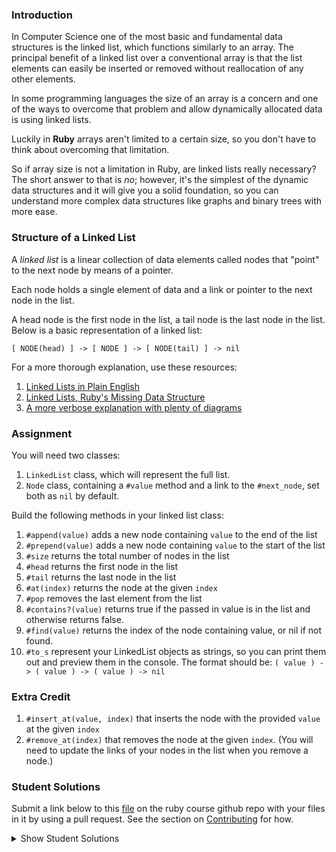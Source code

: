 ### Introduction

In Computer Science one of the most basic and fundamental data structures is the
linked list, which functions similarly to an array. The principal benefit of a linked
list over a conventional array is that the list elements can easily be inserted or
removed without reallocation of any other elements.

In some programming languages the size of an array is a concern and one of the ways
to overcome that problem and allow dynamically allocated data is using linked lists.

Luckily in **Ruby** arrays aren't limited to a certain size, so you don't have to think
about overcoming that limitation.

So if array size is not a limitation in Ruby, are linked lists really necessary?
The short answer to that is _no_; however, it's the simplest of the dynamic data
structures and it will give you a solid foundation, so you can understand more
complex data structures like graphs and binary trees with more ease.

### Structure of a Linked List

A _linked list_ is a linear collection of data elements called nodes that "point"
to the next node by means of a pointer.

Each node holds a single element of data and a link or pointer to the next node in the list.

A head node is the first node in the list, a tail node is the last node in the list. Below is a basic representation of a linked list:

`[ NODE(head) ] -> [ NODE ] -> [ NODE(tail) ] -> nil`

For a more thorough explanation, use these resources:

1.  [Linked Lists in Plain English](https://www.youtube.com/watch?v=oiW79L8VYXk)
2.  [Linked Lists, Ruby's Missing Data Structure](https://www.sitepoint.com/rubys-missing-data-structure/)
3.  [A more verbose explanation with plenty of diagrams](http://www.cs.cmu.edu/~adamchik/15-121/lectures/Linked%20Lists/linked%20lists.html)

### Assignment

<div class="lesson-content__panel" markdown="1">
  You will need two classes:

1. `LinkedList` class, which will represent the full list.
2. `Node` class, containing a `#value` method and a link to the `#next_node`, set both as `nil` by default.

Build the following methods in your linked list class:

1. `#append(value)` adds a new node containing `value` to the end of the list
2. `#prepend(value)` adds a new node containing `value` to the start of the list
3. `#size` returns the total number of nodes in the list
4. `#head` returns the first node in the list
5. `#tail` returns the last node in the list
6. `#at(index)` returns the node at the given `index`
7. `#pop` removes the last element from the list
8. `#contains?(value)` returns true if the passed in value is in the list and otherwise returns false.
9. `#find(value)` returns the index of the node containing value, or nil if not found.
10. `#to_s` represent your LinkedList objects as strings, so you can print them out and preview them in the console.
    The format should be: `( value ) -> ( value ) -> ( value ) -> nil`

### Extra Credit

1. `#insert_at(value, index)` that inserts the node with the provided `value` at the given `index`
2. `#remove_at(index)` that removes the node at the given `index`. (You will need to update the links of your nodes in the list when you remove a node.)
   </div>

### Student Solutions

Submit a link below to this [file](https://github.com/TheOdinProject/curriculum/blob/master/ruby_programming/computer_science/project_linked_lists.md) on the ruby course github repo with your files in it by using a pull request. See the section on [Contributing](http://github.com/TheOdinProject/curriculum/blob/master/contributing.md) for how.

<details markdown="block">
  <summary> Show Student Solutions </summary>

- Add your solution below this line!
- [Olugbade Olalekan's Solution (with extra credit)] (https://github.com/gbadesimple/data_structure_linked_list)
- [Bradley's Solution (with extra credit)](https://github.com/spaceincase/odin-project-exercises/tree/master/linked_lists)
- [Billy's Solution (with extra credit)](https://github.com/bcoffin9/project_linked_list)
- [Sher's Solution (with extra credit)](https://github.com/sher-s7/linkedlist)
- [Nasser Abachi's Solution](https://github.com/abachi/theodinproject/tree/master/building-projects/linked-list)
- [Run After's Solution](https://github.com/run-after/curriculum/blob/master/ruby_programming/computer_science/project_linked_lists.md)
- [Robin's Solution](https://github.com/CoolGlasses/linked_list/blob/master/linked_list.rb)
- [Uzay-G's Solution](https://github.com/Uzay-G/ruby_exercises/blob/master/linked_list.rb)
- [Rafe Draper's Solution](https://github.com/rafeDraper/ruby_exercises/tree/master/linked_lists)
- [Nikolas Broman's Solution](https://github.com/nikolasbroman/linked_list)
- [Ian's Solution (with extra credit)](https://github.com/IanMKesler/linked_list)
- [Andrija Jelenkovic's Solution (with extra credit)](https://github.com/Amdrija/ruby-practice)
- [Chris' Solution (with extra credit)](https://github.com/CSalois114/project_linked_list/blob/master/linked_list.rb)
- [Jose Salvador's Solution (with extra credit)](https://github.com/Jsalvadorpp/Ruby-Data-Structures/blob/master/linkedLists.rb)
- [Alain Suarez's Solution (with extra credit)](https://gitlab.com/asuar/ruby-linkedlist)
- [Jay Burbyga's Solution (with extra credit)](https://github.com/Jaybur1/ruby_exercises/blob/master/linked_list/linked_list.rb)
- [JFAldridge's Solution (with extra credit)](https://github.com/JFAldridge/ruby_linked_list)
- [Leonardo Vega's Solution (with extra credit)](https://github.com/leonardovega/ruby_programming/blob/master/computer_science/project_linked_lists.rb)
- [BShowen's Solution (with extra credit)](https://github.com/BShowen/Linked_list_in_Ruby)
- [Arilson Souza Solution](https://github.com/arilsonsouza/the_odin_project/blob/master/ruby/project_linked_lists/linked_list.rb)
- [Vollantre's Solution](https://github.com/vollantre/linked_list/blob/master/linked_list.rb)
- [Braxton Lemmon's Solution](https://github.com/braxtonlemmon/linked_lists)
- [Kevin Vuong's Solution](https://github.com/fffear/linked_lists)
- [Nicolas Espinoza's Solution](https://github.com/nicospz/linked_lists)
- [Rudi Boshoff's Solution](https://github.com/RudiBoshoff/linked-list)
- [Learnsometing's Solution w/extras](https://github.com/learnsometing/TOP-ruby-projects/tree/master/ruby/computer-science/linked-list)
- [Simon Tharby's solution](https://github.com/jinjagit/linked_list/blob/master/linked.rb)
- [Chris Wegscheid's Solution](https://github.com/cwegscheid08/linked_list)
- [Smetanca52's Solution](https://github.com/Smetanca52/ruby_exercices/blob/master/linked_lists.rb)
- [Stefano Merazzi's Solution (w/ extra)](https://github.com/ste001/ruby-exercises/blob/master/computer_science/linked_lists.rb)
- [Dreniak's Solution](https://github.com/Dreniak/linked_list/blob/master/linkedlist.rb)
- [Mohamed Elattar's Solution](https://github.com/mohamed-elattar/linked-list)
- [brendan tang's solution](https://github.com/brndntng/linked_list)
- [prw001's Solution](https://github.com/prw001/linked_list)
- [Max Garber's Solution](https://github.com/bubblebooy/miscellaneous-exercises/blob/master/Linked%20List.rb)
- [Malaika (Mic) Solution](https://github.com/malaikaMI/Link_list)
- [Sherman Bowling's solution](https://github.com/janus0/top_course_work/tree/master/ruby/project_linked_list)
- [Nathan Sherburne's solution](https://github.com/nathansherburne/ruby_practice/blob/master/data_structures/linked_list.rb)
- [Javier Machin's solution](https://github.com/Javier-Machin/Linked_list/blob/master/linked_list.rb)
- [Btreim's solution](https://github.com/btreim/ruby/blob/master/linked_list.rb)
- [0zra's solution](https://github.com/0zra/linkedlist/blob/master/linkedlist.rb)
- [Demo318's solution (with extra credit)](https://github.com/Demo318/ruby_linked_lists)
- [mtizim's solution (with extra credit)](https://github.com/mtizim/odin_projects/blob/master/ruby/linkedlists.rb)
- [Isil Donmez's solution](https://github.com/isildonmez/linked_lists/blob/master/linked_lists.rb)
- [Bruno Parga's solution](https://github.com/brunoparga/odinproject/blob/master/Ruby/linkedlist.rb)
- [Jmooree30's solution](https://github.com/jmooree30/Linked-list.git)
- [Andrew's solution](https://github.com/andrewr224/Linked-Lists)
- [Jason McKee's solution](https://github.com/jttmckee/odin-project-ruby/tree/master/LinkedList)
- [Jonathan Yiv's solution](https://github.com/JonathanYiv/linked_list)
- [Roland Studer's solution](https://github.com/RolandStuder/odin_project_solutions/tree/master/linked_lists)
- [justinckim3's solution](https://github.com/justinckim3/linked_list/blob/master/linked_list.rb)
- [Kasey Z's Solution (with extra credit)](https://github.com/kasey-z/TOP-solutions/blob/master/linked_lists/linked_lists.rb)
- [thisisned's solution](https://github.com/thisisned/linked_list/blob/master/linked_list.rb)
- [SadieD's solution](https://github.com/SadieD/linked_lists)
- [Clayton Sweeten's Solution](https://github.com/cjsweeten101/OdinProjects/tree/master/linked_list)
- [holdercp's solution](https://github.com/holdercp/linked_lists)
- [Webdev-burd's solution](https://github.com/webdev-burd/linked_list)
- [Jfonz412's solution](https://github.com/jfonz412/computer_science/blob/master/linked_lists.rb)
- [xavier solution (+ extra)](https://github.com/nxdf2015/odin-linked-lists/blob/master/linked_list.rb)
- [Ovsjah Schweinefresser's Solution](https://github.com/Ovsjah/linked_lists)
- [Oleh Sliusar's solution](https://github.com/OlehSliusar/linked_lists)
- [Nikolay Dyulgerov's solution](https://github.com/NicolayD/ruby-data-structures/blob/master/linked_list.rb)
- [mindovermiles262's Solution](https://github.com/mindovermiles262/linked-list)
- [theghall's solution](https://github.com/theghall/linked-list.git)
- [yilmazgunalp's solution with extra](https://github.com/yilmazgunalp/linked_list)
- [Ayushka's solution](https://github.com/ayushkamadji/ruby_linked_list/blob/master/lib/LinkedList.rb)
- [ToTenMilan's solution with extra](https://github.com/ToTenMilan/the_odin_project/tree/master/ruby/linked_list)
- [Raiko's Solution (with extra credit)](https://github.com/Cypher0/linked_lists/blob/master/linked_list.rb)
- [Nicolas Amaya's solution (with extra)](https://github.com/nicoasp/TOP---Ruby-Linked-Lists)
- [nmac's Solution](https://github.com/nmacawile/LinkedList)
- [John Phelps's Solution (+extra)](https://github.com/jphelps413/odin-ruby/blob/master/linked-lists/linked_list.rb)
- [Jib's Solution (with extra credit)](https://github.com/NuclearMachine/OdinTasks/tree/master/LinkedLists)
- [Stefan (Cyprium)'s solution](https://github.com/dev-cyprium/linked-lists-ruby/)
- [Cody Loyd's solution (with tests and extra credit)](https://github.com/codyloyd/linked_list)
- [Miguel Herrera's solution](https://github.com/migueloherrera/linked-lists)
- [KrakenHH's solution](https://github.com/KrakenHH/ruby/tree/master/algorithms/linked_list)
- [Shala Qweghen's solution](https://github.com/ShalaQweghen/linked_list)
- [John Connor's solution](https://github.com/jacgitcz/linked_list)
- [Earth35's solution](https://github.com/Earth35/linked-list/blob/master/linked_list.rb)
- [Oscar Y.'s solution](https://github.com/mysteryihs/ruby_projects/blob/master/linked_list.rb)
- [Amrr Bakry's solution - with extra credit](https://github.com/Amrrbakry/learning_ruby/blob/master/LinkedList/linked_list.rb)
- [Jean Merlet's solution](https://github.com/jeanmerlet/ruby_misc/blob/master/data_structures/linked_list.rb)
- [Manu Phatak's HIGH ENERGY solution](https://github.com/bionikspoon/ruby_linked_list)
- [fugumagu's solution with extra credit](https://github.com/fugumagu/the_odin_project/tree/master/linked_list)
- [Sasho's solution /w extra credit](https://github.com/sashoa/the-odin-project/tree/master/project-linked-lists)
- [Austin's solution with extra credit](https://github.com/CouchofTomato/algorithm/blob/master/linked_list.rb)
- [Jiazhi Guo's solution (with extra credit)](https://github.com/jerrykuo7727/linked_lists)
- [Dan Hoying's solution (with extra credit)](https://github.com/danhoying/linked_lists)
- [Chris Chambers' solution (with extra credit)](https://github.com/chrisgchambers/ruby_exercies/blob/master/linked_list/linked_list.rb)
- [Jorrit Luimers' (Voodoo Woodoo) solution](https://github.com/voodoowoodoo/ruby_linked_lists)
- [Francisco Carlos's solution (with extra credit)](https://github.com/fcarlosdev/the_odin_project/tree/master/linked_lists)
- [Loris Aranda's solution (with extra credit)](https://github.com/LorisProg/ruby-linked_lists)
- [at0micr3d's solution (with extra credit)](https://github.com/at0micr3d/linked_list)
- [Eric M's solution (with extra credit)](https://github.com/em77/linked_list)
- [Clint's solution (extra cred)](https://github.com/tholymap/OdinLinkedList)
- [Dylan's solution (with extra credit)](https://github.com/resputin/the_odin_project/blob/master/Ruby/linklist/linklist.rb)
- [David Chapman's solution (with extra credit)](https://github.com/davidchappy/odin_training_projects/tree/master/linked_lists)
- [Leonard Soai-Van solution](https://github.com/leosoaivan/TOP_compsci)
- [Anthony Vumbaca's solution (with extra credit)](https://github.com/tvumbaca/linked_lists/blob/master/linked_list.rb)
- [Jerry Gao's tryhard solution](https://github.com/blackwright/odin/tree/master/ruby_linked_list)
- [Marcus' solution (with extra credit)](https://github.com/nestcx/odin_comp_sci/blob/master/linked_list.rb)
- [Mateusz Staszczyk's](https://github.com/sleaz0id/LinkedList)
- [Sophia Wu's solution (with extra credit)](https://github.com/SophiaLWu/project-linked-lists)
- [Samuel Langenfeld's solution](https://github.com/SamuelLangenfeld/linked_list)
- [Braydon Pacheco's solution](https://github.com/pacheeko/linked_lists/blob/master/linked_lists.rb)
- [Robert Szabo's solution](https://github.com/Siker001/the_odin_project_exercises/blob/master/ruby/linked_lists/linked_list.rb)
- [jeff1st's solution](https://github.com/jeff1st/linked_list)
- [Noah Prescott's solution](https://github.com/npresco/top/tree/master/linked_list)
- [Cody Buffaloe's solution](https://github.com/CodyLBuffaloe/Linked_Lists)
- [Daniel Varcas aka d-zer0's solution](https://github.com/d-zer0/linked_list/blob/master/linked_list.rb)
- [Zach Beaird's solution (with extra credit)](https://github.com/zbbeaird89/Linked-List)
- [EMuchynski's solution](https://github.com/EMuchynski/linked_lists)
- [Luján Fernaud's solution](https://github.com/lujanfernaud/ruby-linked-list)
- [Jason Dancocks' solution](https://github.com/JasonDancocks/Ruby/tree/master/linkedlists)
- [Anistor86's solution](https://github.com/anistor86/linked_list)
- [James Redux's solution](https://github.com/Jamesredux/linked_list)
- [Oliver Curting's solution (with extra credit)](https://github.com/Curting/linked_lists)
- [Alex's solution](https://github.com/alexcorremans/linked_list)
- [HSaad's solution](https://github.com/HSaad/linked-lists)
- [Scott McKell's Solution:](https://github.com/zottwickel/linked_list.git)
- [Punnadittr's Solution:](https://github.com/punnadittr/linked_list/blob/master/linked_lists.rb)
- [Agon Idrizi's Solution:](https://github.com/AgonIdrizi/Recursion/blob/master/linked_list.rb)
- [Areeba's Solution](https://github.com/AREEBAISHTIAQ/LinkedLists/blob/master/linkedlist.rb)
- [dmarkiewicz's Solution](https://github.com/dmarkiewicz/the-odin-project/tree/master/Ruby/Linked-list)
- [Felipe Parreira's Solution](https://github.com/FelipeParreira/TheOdinProject/blob/master/ruby-programming/a-bit-of-CS/linked_lists/linked-list.rb)
- [mojotron's Solution](https://github.com/mojotron/linked-lists/blob/master/linked_list_class.rb)
- [Tommy's Solution](https://github.com/hoangtommy/linkedLists/blob/master/LinkedList.rb)
- [Emil Dimitrov's Solution](https://github.com/imemdm/linked_list)
- [EdwardHeath's Solution (with extra credit)](https://github.com/EdwardHeath/linked_list/tree/master)
- [Leila Alderman's solution](https://github.com/leila-alderman/TOP_ruby_exercises/tree/master/08_linked_list)
- [Vitaly Osipov's solution](https://github.com/vi7ali/ruby-practice/tree/master/linked-list)
- [vanny96's Solution](https://github.com/vanny96/linked_lists)
- [JamCry's Solution](https://github.com/jamcry/ruby-advanced-exercises/blob/master/linked_lists.rb)
- [Wesley Wang's Solution (with extra credit)](https://github.com/wesleymellon/linked-list-structure)
- [Alex Krewson's Solution (with extra credit)](https://github.com/alexkrewson/linked_lists)
- [Rey van den Berg's Solution (with extra credit)](https://github.com/Rey810/Linked-List-Data-Structure-)
- [Sergej Jurchenko's Solution (with extra credit)](https://github.com/Sergyurch/linked_list/blob/master/linked_list.rb)
- [Han Josmer's solution (with extra credit)](https://github.com/HanJosmer/ruby_programming/blob/master/linked_lists/linked_lists.rb)
- [Robert Dunbar's solution (with extra credit)](https://github.com/RobertDunbar/ruby-linked-list)
- [Ben Fowler's solution (with extra credit)](https://github.com/benfowler04/ruby-cs/blob/master/linked_list.rb)
- [Bendee48's solution (with extra credit)](https://github.com/bendee48/Data-Structures/blob/master/linked_lists.rb)
- [Ray Alvarez's solution (with extra credit)](https://github.com/ray-alvarez/linkedlists)
- [Brett Bonnet's solution (with extra credit)](https://github.com/Brett-Bonnet/linked_lists)
- [Adriel Bruno's solution (with extra credit)](https://github.com/AdrielTrigger/Ruby-Linked-List/blob/master/linked_list.rb)
- [Toberoni's solution (with extra credit)](https://github.com/toberoni/the_odin_project/tree/master/ruby_programming/linked_lists)
- [guacamobley's solution](https://github.com/guacamobley/linked-list)
- [Robert Suazo's solution](https://github.com/rsuazo/linked_lists/blob/master/linked_lists.rb)
- [Ranon Martin's solution (with extra credit)](https://github.com/ranonm/TheOdinProjectExercises/tree/master/linked_list)
- [unheavenlycreature's solution (with extra credit)](https://github.com/unheavenlycreature/linkedlist)
- [hyperturing's solution (with extra credit)](https://github.com/hyperturing/linked-list)
  </details>

